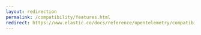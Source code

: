 ```yaml
---
layout: redirection
permalink: /compatibility/features.html
redirect: https://www.elastic.co/docs/reference/opentelemetry/compatibility/features
---
```

